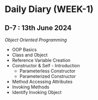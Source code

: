 # Daily Diary (WEEK-1)

## D-7 : 13th June 2024

 _Object Oriented Programming_
 - OOP Basics
  - Class and Object
  - Reference Variable Creation
  - Constructor & Self - Introduction
     - Parameterless Constructor
     - Parameterized Constructor
  - Method Accessing Attributes
  - Invoking Methods
  - Identify Invoking Object 
